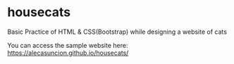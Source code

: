 # housecats
Basic Practice of HTML &amp; CSS(Bootstrap) while designing a website of cats

You can access the sample website here: https://alecasuncion.github.io/housecats/
